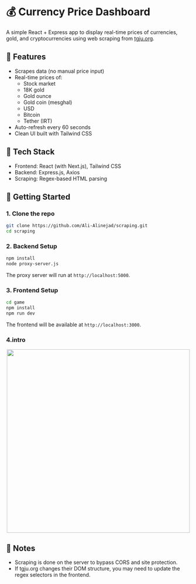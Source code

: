
# 💰 Currency Price Dashboard

A simple React + Express app to display real-time prices of currencies, gold, and cryptocurrencies using web scraping from [tgju.org](https://www.tgju.org).

## 🧠 Features

- Scrapes data (no manual price input)
- Real-time prices of:
  - Stock market
  - 18K gold
  - Gold ounce
  - Gold coin (mesghal)
  - USD
  - Bitcoin
  - Tether (IRT)
- Auto-refresh every 60 seconds
- Clean UI built with Tailwind CSS

## 🧰 Tech Stack

- Frontend: React (with Next.js), Tailwind CSS
- Backend: Express.js, Axios
- Scraping: Regex-based HTML parsing

## 🚀 Getting Started

### 1. Clone the repo

```bash
git clone https://github.com/Ali-Alinejad/scraping.git
cd scraping
```

### 2. Backend Setup

```bash
npm install
node proxy-server.js
```

The proxy server will run at `http://localhost:5000`.

### 3. Frontend Setup

```bash
cd game
npm install
npm run dev
```

The frontend will be available at `http://localhost:3000`.
### 4.intro
<p align="center">
  <img src="https://github.com/user-attachments/assets/d413376a-39ad-43b1-809c-743a0ba0da5d" width="500"/>
</p>

## 🔐 Notes

- Scraping is done on the server to bypass CORS and site protection.
- If tgju.org changes their DOM structure, you may need to update the regex selectors in the frontend.
